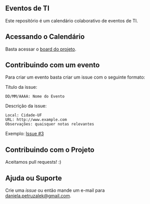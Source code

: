 ## Eventos de TI

Este repositório é um calendário colaborativo de eventos de TI. 

## Acessando o Calendário

Basta acessar o [board do projeto](https://github.com/danicat/eventos-ti/projects/1).

## Contribuindo com um evento

Para criar um evento basta criar um issue com o seguinte formato:

Título da issue: 

`DD/MM/AAAA: Nome do Evento`

Descrição da issue:

```
Local: Cidade-UF
URL: http://www.example.com
Observações: quaisquer notas relevantes
```

Exemplo: [Issue #3](https://github.com/danicat/eventos-ti/issues/3)

## Contribuindo com o Projeto

Aceitamos pull requests! :)

## Ajuda ou Suporte

Crie uma _issue_ ou então mande um e-mail para daniela.petruzalek@gmail.com.
